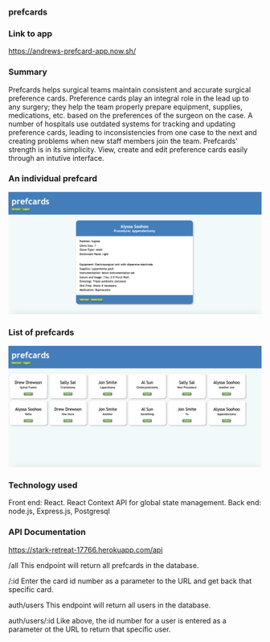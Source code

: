 ### prefcards

### Link to app
https://andrews-prefcard-app.now.sh/

### Summary
Prefcards helps surgical teams maintain consistent and accurate surgical preference cards.  Preference cards play an integral role in the lead up to any surgery; they help the team properly prepare equipment, supplies, medications, etc. based on the preferences of the surgeon on the case. A number of hospitals use outdated systems for tracking and updating preference cards, leading to inconsistencies from one case to the next and creating problems when new staff members join the team. Prefcards' strength is in its simplicity. View, create and edit preference cards easily through an intutive interface. 

### An individual prefcard
![alt text](./img3.png)

### List of prefcards
![alt text](./img2.png)

### Technology used
Front end: React. React Context API for global state management.
Back end: node.js, Express.js, Postgresql

### API Documentation
https://stark-retreat-17766.herokuapp.com/api

/all
This endpoint will return all prefcards in the database.

/:id
Enter the card id number as a parameter to the URL and get back that specific card.

auth/users
This endpoint will return all users in the database.

auth/users/:id
Like above, the id number for a user is entered as a parameter ot the URL to return that specific user.



